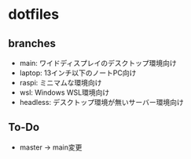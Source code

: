 # dotfiles

## branches

- main: ワイドディスプレイのデスクトップ環境向け
- laptop: 13インチ以下のノートPC向け
- raspi: ミニマムな環境向け
- wsl: Windows WSL環境向け
- headless: デスクトップ環境が無いサーバー環境向け

## To-Do

- master -> main変更
